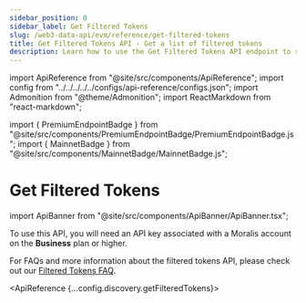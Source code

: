 ```yaml
---
sidebar_position: 0
sidebar_label: Get Filtered Tokens
slug: /web3-data-api/evm/reference/get-filtered-tokens
title: Get Filtered Tokens API - Get a list of filtered tokens
description: Learn how to use the Get Filtered Tokens API endpoint to retrieve a list of tokens that match specified filters and criteria.
---
```


import ApiReference from "@site/src/components/ApiReference";
import config from "../../../../../configs/api-reference/configs.json";
import Admonition from "@theme/Admonition";
import ReactMarkdown from "react-markdown";

import { PremiumEndpointBadge } from "@site/src/components/PremiumEndpointBadge/PremiumEndpointBadge.js";
import { MainnetBadge } from "@site/src/components/MainnetBadge/MainnetBadge.js";

# Get Filtered Tokens <MainnetBadge /> <PremiumEndpointBadge />

import ApiBanner from "@site/src/components/ApiBanner/ApiBanner.tsx";

<Admonition type="info" icon="💡" title="Premium Endpoint">
    <p>
      To use this API, you will need an API key associated with a Moralis
      account on the <strong>Business</strong> plan or higher.
    </p>
    <p>
      For FAQs and more information about the filtered tokens API, please check out our <a href="/web3-data-api/evm/filtered-token-api-faq">Filtered Tokens FAQ</a>.
    </p>
</Admonition>

<ApiReference {...config.discovery.getFilteredTokens}></ApiReference>
